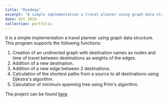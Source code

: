 ```yaml
---
title: "Roadmap"
excerpt: "A simple implementation a travel planner using graph data structure."
date: Oct 2019
collection: portfolio
---
```


It is a simple implementation a travel planner using graph data structure. This program supports the following functions:

1. Creation of an undirected graph with destination names as nodes and time of travel between destinations as weights of the edges.
2. Addition of a new destination.
3. Addition of a new edge between 2 destinations.
4. Calculation of the shortest paths from a source to all destinations using Djikstra's algorithm.
5. Calculation of minimum spanning tree using Prim's algorithm.


The project can be found [here](https://github.com/mitravinda462/Road-Map)
